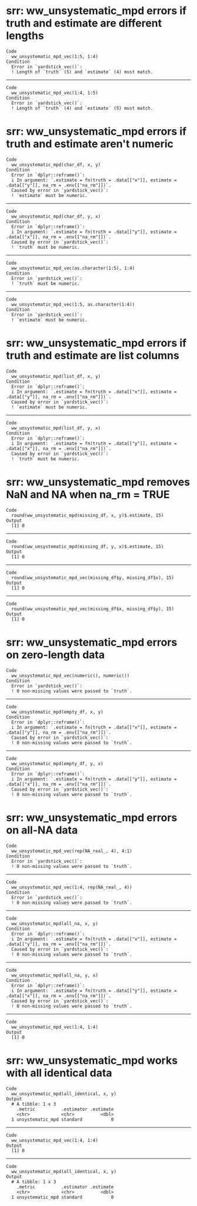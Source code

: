 # srr: ww_unsystematic_mpd errors if truth and estimate are different lengths

    Code
      ww_unsystematic_mpd_vec(1:5, 1:4)
    Condition
      Error in `yardstick_vec()`:
      ! Length of `truth` (5) and `estimate` (4) must match.

---

    Code
      ww_unsystematic_mpd_vec(1:4, 1:5)
    Condition
      Error in `yardstick_vec()`:
      ! Length of `truth` (4) and `estimate` (5) must match.

# srr: ww_unsystematic_mpd errors if truth and estimate aren't numeric

    Code
      ww_unsystematic_mpd(char_df, x, y)
    Condition
      Error in `dplyr::reframe()`:
      i In argument: `.estimate = fn(truth = .data[["x"]], estimate = .data[["y"]], na_rm = .env[["na_rm"]])`.
      Caused by error in `yardstick_vec()`:
      ! `estimate` must be numeric.

---

    Code
      ww_unsystematic_mpd(char_df, y, x)
    Condition
      Error in `dplyr::reframe()`:
      i In argument: `.estimate = fn(truth = .data[["y"]], estimate = .data[["x"]], na_rm = .env[["na_rm"]])`.
      Caused by error in `yardstick_vec()`:
      ! `truth` must be numeric.

---

    Code
      ww_unsystematic_mpd_vec(as.character(1:5), 1:4)
    Condition
      Error in `yardstick_vec()`:
      ! `truth` must be numeric.

---

    Code
      ww_unsystematic_mpd_vec(1:5, as.character(1:4))
    Condition
      Error in `yardstick_vec()`:
      ! `estimate` must be numeric.

# srr: ww_unsystematic_mpd errors if truth and estimate are list columns

    Code
      ww_unsystematic_mpd(list_df, x, y)
    Condition
      Error in `dplyr::reframe()`:
      i In argument: `.estimate = fn(truth = .data[["x"]], estimate = .data[["y"]], na_rm = .env[["na_rm"]])`.
      Caused by error in `yardstick_vec()`:
      ! `estimate` must be numeric.

---

    Code
      ww_unsystematic_mpd(list_df, y, x)
    Condition
      Error in `dplyr::reframe()`:
      i In argument: `.estimate = fn(truth = .data[["y"]], estimate = .data[["x"]], na_rm = .env[["na_rm"]])`.
      Caused by error in `yardstick_vec()`:
      ! `truth` must be numeric.

# srr: ww_unsystematic_mpd removes NaN and NA when na_rm = TRUE

    Code
      round(ww_unsystematic_mpd(missing_df, x, y)$.estimate, 15)
    Output
      [1] 0

---

    Code
      round(ww_unsystematic_mpd(missing_df, y, x)$.estimate, 15)
    Output
      [1] 0

---

    Code
      round(ww_unsystematic_mpd_vec(missing_df$y, missing_df$x), 15)
    Output
      [1] 0

---

    Code
      round(ww_unsystematic_mpd_vec(missing_df$x, missing_df$y), 15)
    Output
      [1] 0

# srr: ww_unsystematic_mpd errors on zero-length data

    Code
      ww_unsystematic_mpd_vec(numeric(), numeric())
    Condition
      Error in `yardstick_vec()`:
      ! 0 non-missing values were passed to `truth`.

---

    Code
      ww_unsystematic_mpd(empty_df, x, y)
    Condition
      Error in `dplyr::reframe()`:
      i In argument: `.estimate = fn(truth = .data[["x"]], estimate = .data[["y"]], na_rm = .env[["na_rm"]])`.
      Caused by error in `yardstick_vec()`:
      ! 0 non-missing values were passed to `truth`.

---

    Code
      ww_unsystematic_mpd(empty_df, y, x)
    Condition
      Error in `dplyr::reframe()`:
      i In argument: `.estimate = fn(truth = .data[["y"]], estimate = .data[["x"]], na_rm = .env[["na_rm"]])`.
      Caused by error in `yardstick_vec()`:
      ! 0 non-missing values were passed to `truth`.

# srr: ww_unsystematic_mpd errors on all-NA data

    Code
      ww_unsystematic_mpd_vec(rep(NA_real_, 4), 4:1)
    Condition
      Error in `yardstick_vec()`:
      ! 0 non-missing values were passed to `truth`.

---

    Code
      ww_unsystematic_mpd_vec(1:4, rep(NA_real_, 4))
    Condition
      Error in `yardstick_vec()`:
      ! 0 non-missing values were passed to `truth`.

---

    Code
      ww_unsystematic_mpd(all_na, x, y)
    Condition
      Error in `dplyr::reframe()`:
      i In argument: `.estimate = fn(truth = .data[["x"]], estimate = .data[["y"]], na_rm = .env[["na_rm"]])`.
      Caused by error in `yardstick_vec()`:
      ! 0 non-missing values were passed to `truth`.

---

    Code
      ww_unsystematic_mpd(all_na, y, x)
    Condition
      Error in `dplyr::reframe()`:
      i In argument: `.estimate = fn(truth = .data[["y"]], estimate = .data[["x"]], na_rm = .env[["na_rm"]])`.
      Caused by error in `yardstick_vec()`:
      ! 0 non-missing values were passed to `truth`.

---

    Code
      ww_unsystematic_mpd_vec(1:4, 1:4)
    Output
      [1] 0

# srr: ww_unsystematic_mpd works with all identical data

    Code
      ww_unsystematic_mpd(all_identical, x, y)
    Output
      # A tibble: 1 x 3
        .metric          .estimator .estimate
        <chr>            <chr>          <dbl>
      1 unsystematic_mpd standard           0

---

    Code
      ww_unsystematic_mpd_vec(1:4, 1:4)
    Output
      [1] 0

---

    Code
      ww_unsystematic_mpd(all_identical, x, y)
    Output
      # A tibble: 1 x 3
        .metric          .estimator .estimate
        <chr>            <chr>          <dbl>
      1 unsystematic_mpd standard           0

